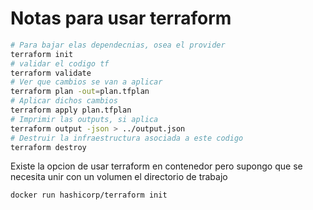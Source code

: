 # Notas para usar terraform

```bash
# Para bajar elas dependecnias, osea el provider
terraform init
# validar el codigo tf
terraform validate
# Ver que cambios se van a aplicar
terraform plan -out=plan.tfplan
# Aplicar dichos cambios
terraform apply plan.tfplan
# Imprimir las outputs, si aplica
terraform output -json > ../output.json
# Destruir la infraestructura asociada a este codigo
terraform destroy
```

Existe la opcion de usar terraform en contenedor pero supongo que se necesita unir con un volumen el directorio de trabajo

```bash
docker run hashicorp/terraform init
```

